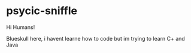 # psycic-sniffle

Hi Humans!

BIueskull here, i havent learne how to code but im trying to learn C+ and Java
